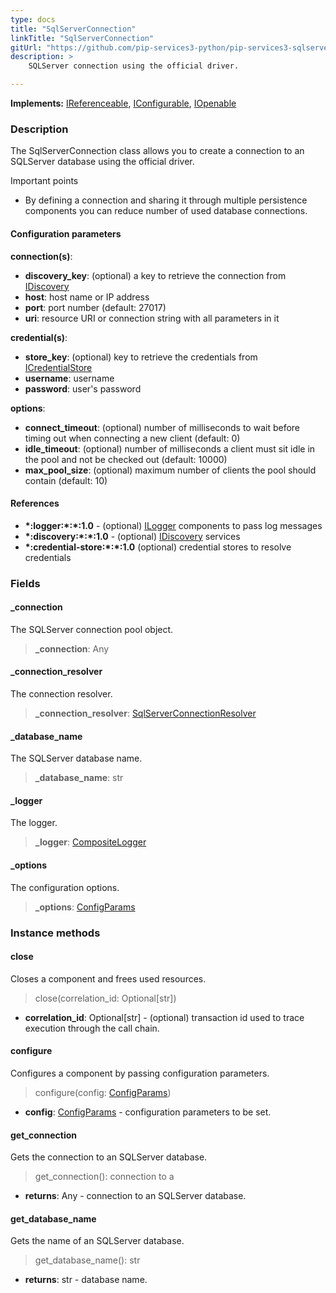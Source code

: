 ```yaml
---
type: docs
title: "SqlServerConnection"
linkTitle: "SqlServerConnection"
gitUrl: "https://github.com/pip-services3-python/pip-services3-sqlserver-python"
description: >
    SQLServer connection using the official driver.

---
```


**Implements:** [IReferenceable](../../../commons/refer/ireferenceable), [IConfigurable](../../../commons/config/iconfigurable),
[IOpenable](../../../commons/run/iopenable)

### Description

The SqlServerConnection class allows you to create a connection to an SQLServer database using the official driver.

Important points

- By defining a connection and sharing it through multiple persistence components you can reduce number of used database connections.

#### Configuration parameters

**connection(s)**:
- **discovery_key**: (optional) a key to retrieve the connection from [IDiscovery](../../../components/connect/idiscovery)
- **host**: host name or IP address
- **port**: port number (default: 27017)
- **uri**: resource URI or connection string with all parameters in it

**credential(s)**:
- **store_key**: (optional) key to retrieve the credentials from [ICredentialStore](../../../components/auth/icredential_store)
- **username**: username
- **password**: user's password

**options**:
- **connect_timeout**: (optional) number of milliseconds to wait before timing out when connecting a new client (default: 0)
- **idle_timeout**: (optional) number of milliseconds a client must sit idle in the pool and not be checked out (default: 10000)
- **max_pool_size**: (optional) maximum number of clients the pool should contain (default: 10)


#### References
- **\*:logger:\*:\*:1.0** - (optional) [ILogger](../../../components/log/ilogger) components to pass log messages
- **\*:discovery:\*:\*:1.0** - (optional) [IDiscovery](../../../components/connect/idiscovery) services
- **\*:credential-store:\*:\*:1.0** (optional) credential stores to resolve credentials


### Fields

<span class="hide-title-link">


#### _connection
The SQLServer connection pool object.
> **_connection**: Any

#### _connection_resolver
The connection resolver.
> **_connection_resolver**: [SqlServerConnectionResolver](../sqlserver_connection_resolver)

#### _database_name
The SQLServer database name.
> **_database_name**: str

#### _logger
The logger.
> **_logger**: [CompositeLogger](../../../components/log/composite_logger)

#### _options
The configuration options.
> **_options**: [ConfigParams](../../../commons/config/config_params)


</span>


### Instance methods

#### close
Closes a component and frees used resources.

> close(correlation_id: Optional[str])

- **correlation_id**: Optional[str] - (optional) transaction id used to trace execution through the call chain.


#### configure
Configures a component by passing configuration parameters.

> configure(config: [ConfigParams](../../../commons/config/config_params))

- **config**: [ConfigParams](../../../commons/config/config_params) - configuration parameters to be set.


#### get_connection
Gets the connection to an SQLServer database.

> get_connection(): connection to a 

- **returns**: Any - connection to an SQLServer database.


#### get_database_name
Gets the name of an SQLServer database.

> get_database_name(): str

- **returns**: str - database name.
